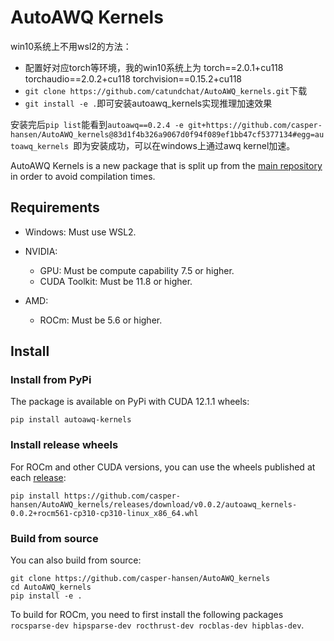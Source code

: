 # AutoAWQ Kernels

win10系统上不用wsl2的方法：
- 配置好对应torch等环境，我的win10系统上为
torch==2.0.1+cu118
torchaudio==2.0.2+cu118
torchvision==0.15.2+cu118
- `git clone https://github.com/catundchat/AutoAWQ_kernels.git`下载
- `git install -e .`即可安装autoawq_kernels实现推理加速效果

安装完后`pip list`能看到`autoawq==0.2.4
-e git+https://github.com/casper-hansen/AutoAWQ_kernels@83d1f4b326a9067d0f94f089ef1bb47cf5377134#egg=autoawq_kernels
`即为安装成功，可以在windows上通过awq kernel加速。


AutoAWQ Kernels is a new package that is split up from the [main repository](https://github.com/casper-hansen/AutoAWQ) in order to avoid compilation times.

## Requirements

- Windows: Must use WSL2.

- NVIDIA:
  - GPU: Must be compute capability 7.5 or higher.
  - CUDA Toolkit: Must be 11.8 or higher.
- AMD:
  - ROCm: Must be 5.6 or higher.

## Install

### Install from PyPi

The package is available on PyPi with CUDA 12.1.1 wheels:

```
pip install autoawq-kernels
```

### Install release wheels

For ROCm and other CUDA versions, you can use the wheels published at each [release](https://github.com/casper-hansen/AutoAWQ_kernels/releases/):

```
pip install https://github.com/casper-hansen/AutoAWQ_kernels/releases/download/v0.0.2/autoawq_kernels-0.0.2+rocm561-cp310-cp310-linux_x86_64.whl
```

### Build from source
You can also build from source:

```
git clone https://github.com/casper-hansen/AutoAWQ_kernels
cd AutoAWQ_kernels
pip install -e .
```

To build for ROCm, you need to first install the following packages `rocsparse-dev hipsparse-dev rocthrust-dev rocblas-dev hipblas-dev`.
